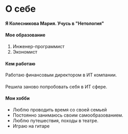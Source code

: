 # О себе

#### Я Колесникова Мария. Учусь в "Нетология" 

#### Мое образование

1. Инженер-программист
2. Экономист

#### Кем работаю

Работаю финансовым директором в ИТ компании. 

#### 

Решила заново попробовать себя в ИТ сфере. 

#### Мои хобби

* Люблю проводить время со своей семьей
* Постоянно занимаюсь своим самообразованием. 
* Люблю путешествия, походы в театре.
* Играю на гитаре

